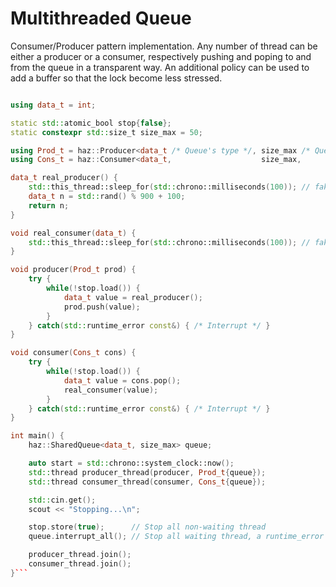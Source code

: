 # Multithreaded Queue

Consumer/Producer pattern implementation.
Any number of thread can be either a producer or a consumer, respectively pushing and poping to and from the queue in a transparent way.
An additional policy can be used to add a buffer so that the lock become less stressed.

```cpp 

using data_t = int;

static std::atomic_bool stop{false};
static constexpr std::size_t size_max = 50;

using Prod_t = haz::Producer<data_t /* Queue's type */, size_max /* Queue's size */, haz::Buffered<15> /* Policy */>;
using Cons_t = haz::Consumer<data_t,                    size_max,                    haz::Buffered<10>>;

data_t real_producer() {
    std::this_thread::sleep_for(std::chrono::milliseconds(100)); // fake work
    data_t n = std::rand() % 900 + 100;
    return n;
}

void real_consumer(data_t) {
    std::this_thread::sleep_for(std::chrono::milliseconds(100)); // fake work
}

void producer(Prod_t prod) {
    try {
        while(!stop.load()) {
            data_t value = real_producer();
            prod.push(value);
        }
    } catch(std::runtime_error const&) { /* Interrupt */ } 
}

void consumer(Cons_t cons) {
    try {
        while(!stop.load()) {
            data_t value = cons.pop();
            real_consumer(value);
        }
    } catch(std::runtime_error const&) { /* Interrupt */ } 
}

int main() {
    haz::SharedQueue<data_t, size_max> queue;

    auto start = std::chrono::system_clock::now();
    std::thread producer_thread(producer, Prod_t{queue});
    std::thread consumer_thread(consumer, Cons_t{queue});

    std::cin.get();
    scout << "Stopping...\n";

    stop.store(true);      // Stop all non-waiting thread
    queue.interrupt_all(); // Stop all waiting thread, a runtime_error will be threw

    producer_thread.join();
    consumer_thread.join();
}```